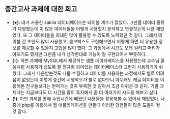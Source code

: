 ## 중간고사 과제에 대한 회고
* __(+)__: 내가 사용한 sakila 데이터베이스는 테이블 개수가 많았다. 그만큼 데이터 종류가 다양했는데 이 많은 데이터들을 어떻게 사용할지 분석하고 연결짓는게 나름 재밌었다. 또 그 데이터들을 최대한 많이 활용할 수 있도록 노력했던 것 같다. 그래서 테이블 간 조인도 많이 사용했고, 콤보박스도 구현해보면서 어떻게 하면 더 유용한 정보를 제공할 수 있을지 고민을 많이 했다. 그 과정에서 시간도 오래 걸리고 머리가 아프기도 했지만 그만큼 내가 생각한대로 기능이 잘 구현되어서 뿌듯하다. 
* __(-)__: 이번 과제에 MySQL에서 제공하는 샘플 데이터베이스를 사용했는데 교수님 말씀처럼 사용하기 쉽도록 잘 정규화 되어있는 데이터베이스라 그런지 사용하기가 쉬웠다. 그래서 다운받는것도 나름 수월하고 데이터를 사용하는 과정에서도 별로 어려움이 없었는데 이렇게 중간에 시행착오가 별로 없다보니 아무래도 캐글 데이터를 이용해본 친구들보다는 얻어가는 것이 부족한 것 같아서 조금 아쉬운 것 같다. 기말 과제때는 지금보다도 더 시간을 많이 투자해서 좀 더 여러가지 시도를 해보고 싶다.
* __(!)__: 이번 과제를 통해 수업시간에 배웠던 내용들을 활용해볼 수 있어서 재밌었다. 나중에 php를 이용해서 웹 애플리케이션을 만들때 이러한 경험들이 많은 도움이 될 것 같다.
